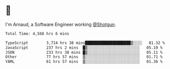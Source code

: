 # 👋

I'm Arnaud, a Software Engineer working [@Shotgun](https://shotgun.live).

<!--START_SECTION:waka-->

```txt
Total Time: 4,568 hrs 6 mins

TypeScript        3,714 hrs 38 mins████████████████████▒░░░░   81.32 %
JavaScript        237 hrs 2 mins  █▒░░░░░░░░░░░░░░░░░░░░░░░   05.19 %
JSON              233 hrs 38 mins █▒░░░░░░░░░░░░░░░░░░░░░░░   05.11 %
Other             77 hrs 57 mins  ▒░░░░░░░░░░░░░░░░░░░░░░░░   01.71 %
YAML              61 hrs 57 mins  ▒░░░░░░░░░░░░░░░░░░░░░░░░   01.36 %
```

<!--END_SECTION:waka-->
